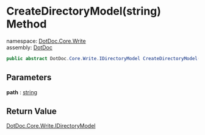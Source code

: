 ﻿# CreateDirectoryModel\(string\) Method

namespace: [DotDoc\.Core\.Write](../../DotDoc.Core.Write.md)<br />
assembly: [DotDoc](../../../DotDoc.md)



```csharp
public abstract DotDoc.Core.Write.IDirectoryModel CreateDirectoryModel(string path);
```

## Parameters

__path__ : [string](https://docs.microsoft.com/dotnet/api/System.String)



## Return Value

[DotDoc\.Core\.Write\.IDirectoryModel](../../../DotDoc/DotDoc.Core.Write/IDirectoryModel.md)



